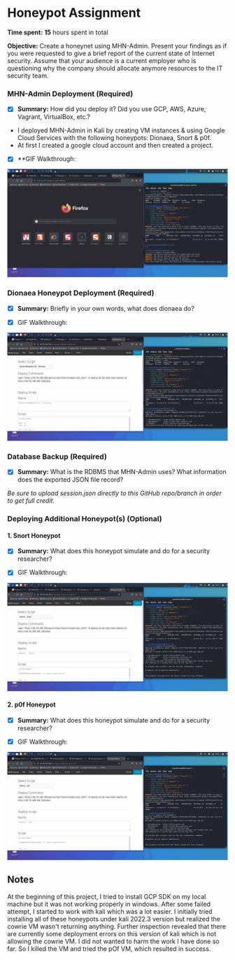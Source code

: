 # Honeypot Assignment

**Time spent:** **15** hours spent in total

**Objective:** Create a honeynet using MHN-Admin. Present your findings as if you were requested to give a brief report of the current state of Internet security. Assume that your audience is a current employer who is questioning why the company should allocate anymore resources to the IT security team.

### MHN-Admin Deployment (Required)

- [x] **Summary:** How did you deploy it? Did you use GCP, AWS, Azure, Vagrant, VirtualBox, etc.?
* I deployed MHN-Admin in Kali by creating VM instances & using Google Cloud Services with the following honeypots: Dionaea, Snort & p0f.
* At first I created a google cloud account and then created a project.  

- [x] **GIF Walkthrough:
<img src="mhn-admin.gif">

### Dionaea Honeypot Deployment (Required)

- [x] **Summary:** Briefly in your own words, what does dionaea do?

- [x] GIF Walkthrough:
<img src="dionaea-honeypot.gif">

### Database Backup (Required) 

- [x] **Summary:** What is the RDBMS that MHN-Admin uses? What information does the exported JSON file record?

*Be sure to upload session.json directly to this GitHub repo/branch in order to get full credit.*

### Deploying Additional Honeypot(s) (Optional)

#### 1. Snort Honeypot

- [x] **Summary:** What does this honeypot simulate and do for a security researcher?

- [x] GIF Walkthrough:
<img src="snort-honeypot.gif">

#### 2. p0f Honeypot

- [x] **Summary:** What does this honeypot simulate and do for a security researcher?

- [x] GIF Walkthrough:
<img src="p0f-honeypot.gif">


## Notes

At the beginning of this project, I tried to install GCP SDK on my local machine but it was not working properly in windows. After some failed attempt, I started to work with kali which was a lot easier. I initially tried installing all of these honeypots under kali 2022.3 version but realized the cowrie VM wasn't returning anything. Further inspection revealed that there are currently some deployment errors on this version of kali which is not allowing the cowrie VM. I did not wanted to harm the work I have done so far. So I killed the VM and tried the pOf VM, which resulted in success.
